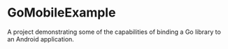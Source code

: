 # GoMobileExample

A project demonstrating some of the capabilities of binding a Go library to an Android application.
